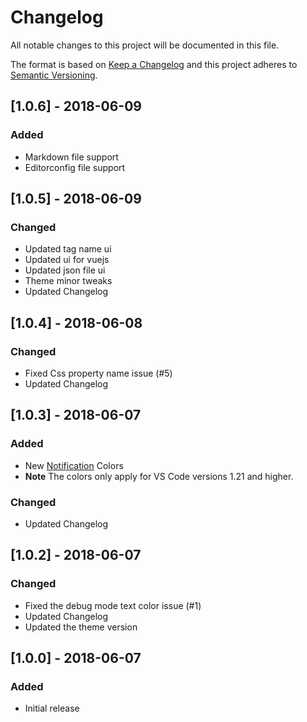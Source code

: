 # Changelog

All notable changes to this project will be documented in this file.

The format is based on [Keep a Changelog](http://keepachangelog.com/en/1.0.0/)
and this project adheres to [Semantic Versioning](http://semver.org/spec/v2.0.0.html).

## [1.0.6] - 2018-06-09

### Added

- Markdown file support
- Editorconfig file support

## [1.0.5] - 2018-06-09

### Changed

- Updated tag name ui
- Updated ui for vuejs
- Updated json file ui
- Theme minor tweaks
- Updated Changelog

## [1.0.4] - 2018-06-08

### Changed

- Fixed Css property name issue (#5)
- Updated Changelog

## [1.0.3] - 2018-06-07

### Added

- New [Notification](https://code.visualstudio.com/docs/getstarted/theme-color-reference#_notification-colors) Colors
- **Note** The colors only apply for VS Code versions 1.21 and higher.

### Changed

- Updated Changelog

## [1.0.2] - 2018-06-07

### Changed

- Fixed the debug mode text color issue (#1)
- Updated Changelog
- Updated the theme version

## [1.0.0] - 2018-06-07

### Added

- Initial release

